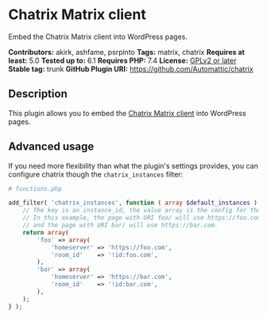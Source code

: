 # Chatrix Matrix client

Embed the Chatrix Matrix client into WordPress pages.

**Contributors:** akirk, ashfame, psrpinto
**Tags:** matrix, chatrix
**Requires at least:** 5.0
**Tested up to:** 6.1
**Requires PHP:** 7.4
**License:** [GPLv2 or later](http://www.gnu.org/licenses/gpl-2.0.html)
**Stable tag:** trunk
**GitHub Plugin URI:** https://github.com/Automattic/chatrix

## Description
This plugin allows you to embed the [Chatrix Matrix client](https://github.com/Automattic/chatrix) into WordPress pages.

## Advanced usage
If you need more flexibility than what the plugin's settings provides, you can configure chatrix though the `chatrix_instances` filter:

```php
# functions.php

add_filter( 'chatrix_instances', function ( array $default_instances ) {
	// The key is an instance_id, the value array is the config for that instance.
	// In this example, the page with URI foo/ will use https://foo.com,
	// and the page with URI bar/ will use https://bar.com.
	return array(
		'foo' => array(
			'homeserver' => 'https://foo.com',
			'room_id'    => '!id:foo.com',
		),
		'bar' => array(
			'homeserver' => 'https://bar.com',
			'room_id'    => '!id:bar.com',
		),
	);
} );
```
